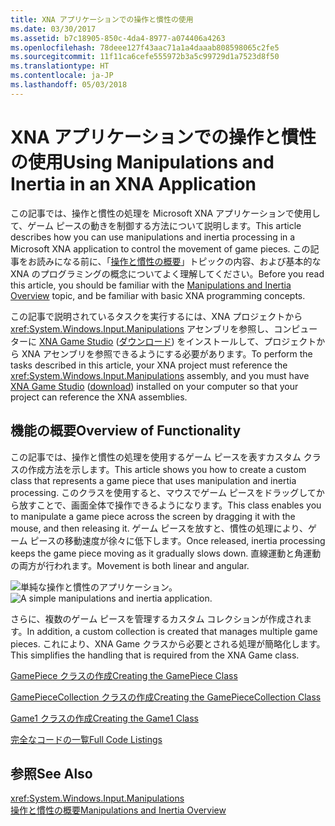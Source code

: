 ```yaml
---
title: XNA アプリケーションでの操作と慣性の使用
ms.date: 03/30/2017
ms.assetid: b7c18905-850c-4da4-8977-a074406a4263
ms.openlocfilehash: 78deee127f43aac71a1a4daaab808598065c2fe5
ms.sourcegitcommit: 11f11ca6cefe555972b3a5c99729d1a7523d8f50
ms.translationtype: HT
ms.contentlocale: ja-JP
ms.lasthandoff: 05/03/2018
---
```

# <a name="using-manipulations-and-inertia-in-an-xna-application"></a><span data-ttu-id="635ba-102">XNA アプリケーションでの操作と慣性の使用</span><span class="sxs-lookup"><span data-stu-id="635ba-102">Using Manipulations and Inertia in an XNA Application</span></span>
<span data-ttu-id="635ba-103">この記事では、操作と慣性の処理を Microsoft XNA アプリケーションで使用して、ゲーム ピースの動きを制御する方法について説明します。</span><span class="sxs-lookup"><span data-stu-id="635ba-103">This article describes how you can use manipulations and inertia processing in a Microsoft XNA application to control the movement of game pieces.</span></span> <span data-ttu-id="635ba-104">この記事をお読みになる前に、「[操作と慣性の概要](../../../docs/framework/common-client-technologies/manipulations-and-inertia-overview.md)」トピックの内容、および基本的な XNA のプログラミングの概念についてよく理解してください。</span><span class="sxs-lookup"><span data-stu-id="635ba-104">Before you read this article, you should be familiar with the [Manipulations and Inertia Overview](../../../docs/framework/common-client-technologies/manipulations-and-inertia-overview.md) topic, and be familiar with basic XNA programming concepts.</span></span>  
  
 <span data-ttu-id="635ba-105">この記事で説明されているタスクを実行するには、XNA プロジェクトから <xref:System.Windows.Input.Manipulations> アセンブリを参照し、コンピューターに [XNA Game Studio](http://msdn.microsoft.com/library/bb200104.aspx) ([ダウンロード](http://www.microsoft.com/downloads/details.aspx?FamilyId=7D70D6ED-1EDD-4852-9883-9A33C0AD8FEE&displaylang=en)) をインストールして、プロジェクトから XNA アセンブリを参照できるようにする必要があります。</span><span class="sxs-lookup"><span data-stu-id="635ba-105">To perform the tasks described in this article, your XNA project must reference the <xref:System.Windows.Input.Manipulations> assembly, and you must have [XNA Game Studio](http://msdn.microsoft.com/library/bb200104.aspx) ([download](http://www.microsoft.com/downloads/details.aspx?FamilyId=7D70D6ED-1EDD-4852-9883-9A33C0AD8FEE&displaylang=en)) installed on your computer so that your project can reference the XNA assemblies.</span></span>  
  
## <a name="overview-of-functionality"></a><span data-ttu-id="635ba-106">機能の概要</span><span class="sxs-lookup"><span data-stu-id="635ba-106">Overview of Functionality</span></span>  
 <span data-ttu-id="635ba-107">この記事では、操作と慣性の処理を使用するゲーム ピースを表すカスタム クラスの作成方法を示します。</span><span class="sxs-lookup"><span data-stu-id="635ba-107">This article shows you how to create a custom class that represents a game piece that uses manipulation and inertia processing.</span></span> <span data-ttu-id="635ba-108">このクラスを使用すると、マウスでゲーム ピースをドラッグしてから放すことで、画面全体で操作できるようになります。</span><span class="sxs-lookup"><span data-stu-id="635ba-108">This class enables you to manipulate a game piece across the screen by dragging it with the mouse, and then releasing it.</span></span> <span data-ttu-id="635ba-109">ゲーム ピースを放すと、慣性の処理により、ゲーム ピースの移動速度が徐々に低下します。</span><span class="sxs-lookup"><span data-stu-id="635ba-109">Once released, inertia processing keeps the game piece moving as it gradually slows down.</span></span> <span data-ttu-id="635ba-110">直線運動と角運動の両方が行われます。</span><span class="sxs-lookup"><span data-stu-id="635ba-110">Movement is both linear and angular.</span></span>  
  
 <span data-ttu-id="635ba-111">![単純な操作と慣性のアプリケーション。](../../../docs/framework/common-client-technologies/media/ndp-gamexna.jpg "NDP_GameXna")</span><span class="sxs-lookup"><span data-stu-id="635ba-111">![A simple manipulations and inertia application.](../../../docs/framework/common-client-technologies/media/ndp-gamexna.jpg "NDP_GameXna")</span></span>  
  
 <span data-ttu-id="635ba-112">さらに、複数のゲーム ピースを管理するカスタム コレクションが作成されます。</span><span class="sxs-lookup"><span data-stu-id="635ba-112">In addition, a custom collection is created that manages multiple game pieces.</span></span> <span data-ttu-id="635ba-113">これにより、XNA Game クラスから必要とされる処理が簡略化します。</span><span class="sxs-lookup"><span data-stu-id="635ba-113">This simplifies the handling that is required from the XNA Game class.</span></span>  
  
 [<span data-ttu-id="635ba-114">GamePiece クラスの作成</span><span class="sxs-lookup"><span data-stu-id="635ba-114">Creating the GamePiece Class</span></span>](../../../docs/framework/common-client-technologies/creating-the-gamepiece-class.md)  
  
 [<span data-ttu-id="635ba-115">GamePieceCollection クラスの作成</span><span class="sxs-lookup"><span data-stu-id="635ba-115">Creating the GamePieceCollection Class</span></span>](../../../docs/framework/common-client-technologies/creating-the-gamepiececollection-class.md)  
  
 [<span data-ttu-id="635ba-116">Game1 クラスの作成</span><span class="sxs-lookup"><span data-stu-id="635ba-116">Creating the Game1 Class</span></span>](../../../docs/framework/common-client-technologies/creating-the-game1-class.md)  
  
 [<span data-ttu-id="635ba-117">完全なコードの一覧</span><span class="sxs-lookup"><span data-stu-id="635ba-117">Full Code Listings</span></span>](../../../docs/framework/common-client-technologies/full-code-listings.md)  
  
## <a name="see-also"></a><span data-ttu-id="635ba-118">参照</span><span class="sxs-lookup"><span data-stu-id="635ba-118">See Also</span></span>  
 <xref:System.Windows.Input.Manipulations>  
 [<span data-ttu-id="635ba-119">操作と慣性の概要</span><span class="sxs-lookup"><span data-stu-id="635ba-119">Manipulations and Inertia Overview</span></span>](../../../docs/framework/common-client-technologies/manipulations-and-inertia-overview.md)
